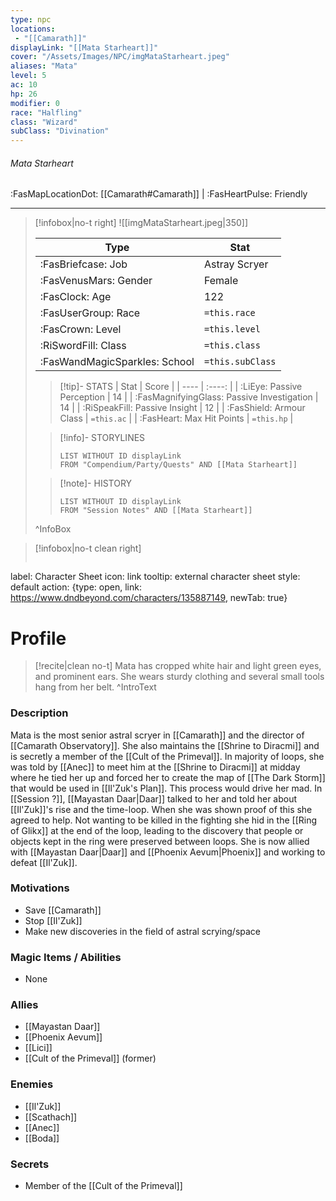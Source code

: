 ```yaml
---
type: npc
locations:
 - "[[Camarath]]"
displayLink: "[[Mata Starheart]]"
cover: "/Assets/Images/NPC/imgMataStarheart.jpeg"
aliases: "Mata"
level: 5
ac: 10
hp: 26
modifier: 0
race: "Halfling"
class: "Wizard"
subClass: "Divination"
---
```

###### Mata Starheart
<span class="sub2">:FasMapLocationDot: [[Camarath#Camarath]] | :FasHeartPulse: Friendly </span>
___

> [!infobox|no-t right]
> ![[imgMataStarheart.jpeg|350]]
>
> | Type | Stat |
> | ---- | ---- |
> | :FasBriefcase: Job |  Astray Scryer |
> | :FasVenusMars: Gender | Female |
> | :FasClock: Age | 122 |
> |  :FasUserGroup: Race |  `=this.race`|
> | :FasCrown: Level   | `=this.level` |
> | :RiSwordFill: Class |  `=this.class`|
> | :FasWandMagicSparkles: School |  `=this.subClass`|
>
>> [!tip]- STATS
>> | Stat | Score |
>> | ---- | :----: |
>> | :LiEye: Passive Perception | 14 |
>> | :FasMagnifyingGlass: Passive Investigation | 14 |
>> | :RiSpeakFill: Passive Insight | 12 |
>> | :FasShield: Armour Class | `=this.ac` |
>> | :FasHeart: Max Hit Points | `=this.hp` |
>
>> [!info]- STORYLINES
>>```dataview
>>LIST WITHOUT ID displayLink
>>FROM "Compendium/Party/Quests" AND [[Mata Starheart]]
>
>>[!note]- HISTORY
>>```dataview
>>LIST WITHOUT ID displayLink
>>FROM "Session Notes" AND [[Mata Starheart]]
>
>^InfoBox

> [!infobox|no-t clean right]
>```meta-bind-button
label: Character Sheet
icon: link
tooltip: external character sheet
style: default
action: {type: open, link: https://www.dndbeyond.com/characters/135887149, newTab: true}

# Profile

> [!recite|clean no-t]
>	Mata has cropped white hair and light green eyes, and prominent ears. She wears sturdy clothing and several small tools hang from her belt.
>^IntroText

### Description
Mata is the most senior astral scryer in [[Camarath]] and the director of [[Camarath Observatory]]. She also maintains the [[Shrine to Diracmi]] and is secretly a member of the [[Cult of the Primeval]]. In majority of loops, she was told by [[Anec]] to meet him at the [[Shrine to Diracmi]] at midday where he tied her up and forced her to create the map of [[The Dark Storm]] that would be used in [[Il'Zuk's Plan]]. This process would drive her mad. In [[Session ?]], [[Mayastan Daar|Daar]] talked to her and told her about [[Il'Zuk]]'s rise and the time-loop. When she was shown proof of this she agreed to help. Not wanting to be killed in the fighting she hid in the [[Ring of Glikx]] at the end of the loop, leading to the discovery that people or objects kept in the ring were preserved between loops. She is now allied with [[Mayastan Daar|Daar]] and [[Phoenix Aevum|Phoenix]] and working to defeat [[Il'Zuk]]. 

### Motivations
- Save [[Camarath]]
- Stop [[Il'Zuk]]
- Make new discoveries in the field of astral scrying/space

### Magic Items / Abilities
- None

### Allies
- [[Mayastan Daar]]
- [[Phoenix Aevum]]
- [[Lici]]
- [[Cult of the Primeval]] (former)

### Enemies
- [[Il'Zuk]]
- [[Scathach]]
- [[Anec]]
- [[Boda]]

### Secrets
- Member of the [[Cult of the Primeval]]